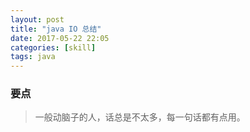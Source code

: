 ```yaml
---
layout: post
title: "java IO 总结"
date: 2017-05-22 22:05
categories: [skill]
tags: java
---
```


### 要点
> 一般动脑子的人，话总是不太多，每一句话都有点用。
&emsp;&emsp;
